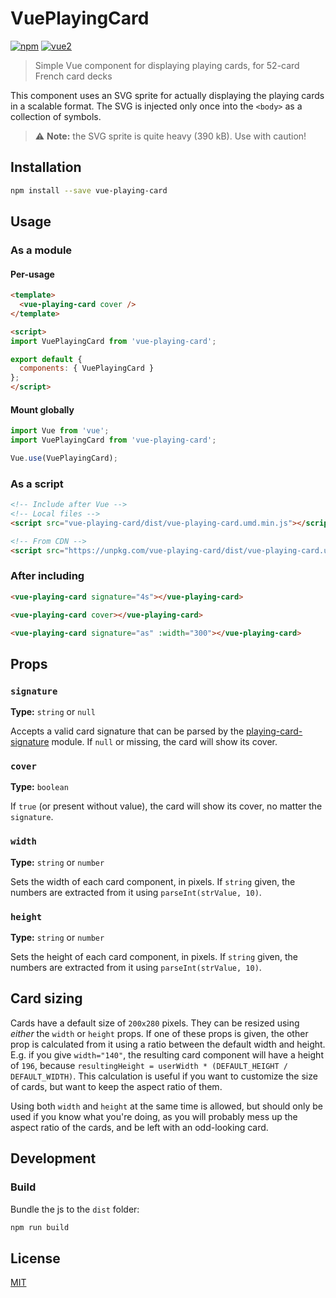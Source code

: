 # VuePlayingCard

[![npm](https://img.shields.io/npm/v/vue-playing-card.svg)](https://www.npmjs.com/package/vue-playing-card) [![vue2](https://img.shields.io/badge/vue-2.x-brightgreen.svg)](https://vuejs.org/)

> Simple Vue component for displaying playing cards, for 52-card French card decks

This component uses an SVG sprite for actually displaying the playing cards in a scalable format. The SVG is injected only once into the `<body>` as a collection of symbols.

> ⚠ **Note:** the SVG sprite is quite heavy (390 kB). Use with caution!

## Installation

```bash
npm install --save vue-playing-card
```

## Usage

### As a module

#### Per-usage

```html
<template>
  <vue-playing-card cover />
</template>

<script>
import VuePlayingCard from 'vue-playing-card';

export default {
  components: { VuePlayingCard }
};
</script>
```

#### Mount globally

```js
import Vue from 'vue';
import VuePlayingCard from 'vue-playing-card';

Vue.use(VuePlayingCard);
```

### As a script

```html
<!-- Include after Vue -->
<!-- Local files -->
<script src="vue-playing-card/dist/vue-playing-card.umd.min.js"></script>

<!-- From CDN -->
<script src="https://unpkg.com/vue-playing-card/dist/vue-playing-card.umd.min.js"></script>
```

### After including

```html
<vue-playing-card signature="4s"></vue-playing-card>
```

```html
<vue-playing-card cover></vue-playing-card>
```

```html
<vue-playing-card signature="as" :width="300"></vue-playing-card>
```

## Props

### `signature`

**Type:** `string` or `null`

Accepts a valid card signature that can be parsed by the [playing-card-signature](https://github.com/wolfika/playing-card-signature) module. If `null` or missing, the card will show its cover.

### `cover`

**Type:** `boolean`

If `true` (or present without value), the card will show its cover, no matter the `signature`.

### `width`

**Type:** `string` or `number`

Sets the width of each card component, in pixels. If `string` given, the numbers are extracted from it using `parseInt(strValue, 10)`.

### `height`

**Type:** `string` or `number`

Sets the height of each card component, in pixels. If `string` given, the numbers are extracted from it using `parseInt(strValue, 10)`.

## Card sizing

Cards have a default size of `200x280` pixels. They can be resized using _either_ the `width` or `height` props. If one of these props is given, the other prop is calculated from it using a ratio between the default width and height. E.g. if you give `width="140"`, the resulting card component will have a height of `196`, because `resultingHeight = userWidth * (DEFAULT_HEIGHT / DEFAULT_WIDTH)`. This calculation is useful if you want to customize the size of cards, but want to keep the aspect ratio of them.

Using both `width` and `height` at the same time is allowed, but should only be used if you know what you're doing, as you will probably mess up the aspect ratio of the cards, and be left with an odd-looking card.

## Development

### Build

Bundle the js to the `dist` folder:

```bash
npm run build
```

## License

[MIT](http://opensource.org/licenses/MIT)
